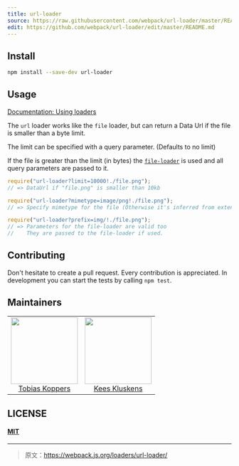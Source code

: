 ```yaml
---
title: url-loader
source: https://raw.githubusercontent.com/webpack/url-loader/master/README.md
edit: https://github.com/webpack/url-loader/edit/master/README.md
---
```

## Install

```bash
npm install --save-dev url-loader
```

## Usage

[Documentation: Using loaders](http://webpack.github.io/docs/using-loaders.html)

The `url` loader works like the `file` loader, but can return a Data Url if the file is smaller than a byte limit.

The limit can be specified with a query parameter. (Defaults to no limit)

If the file is greater than the limit (in bytes) the [`file-loader`](https://github.com/webpack/file-loader) is used and all query parameters are passed to it.

``` javascript
require("url-loader?limit=10000!./file.png");
// => DataUrl if "file.png" is smaller than 10kb

require("url-loader?mimetype=image/png!./file.png");
// => Specify mimetype for the file (Otherwise it's inferred from extension.)

require("url-loader?prefix=img/!./file.png");
// => Parameters for the file-loader are valid too
//    They are passed to the file-loader if used.
```

## Contributing

Don't hesitate to create a pull request. Every contribution is appreciated. In development you can start the tests by calling `npm test`.

## Maintainers

<table>
  <tbody>
    <tr>
      <td align="center">
        <img width="150 height="150"
        src="https://avatars.githubusercontent.com/sokra?v=3">
        <br />
        <a href="https://github.com/">Tobias Koppers</a>
      </td>
      <td align="center">
        <img width="150 height="150"
        src="https://avatars.githubusercontent.com/SpaceK33z?v=3">
        <br />
        <a href="https://github.com/">Kees Kluskens</a>
      </td>
    <tr>
  <tbody>
</table>


## LICENSE

#### [MIT](./LICENSE)

[npm]: https://img.shields.io/npm/v/url-loader.svg
[npm-url]: https://npmjs.com/package/url-loader

[node]: https://img.shields.io/node/v/url-loader.svg
[node-url]: https://nodejs.org

[deps]: https://david-dm.org/webpack/url-loader.svg
[deps-url]: https://david-dm.org/webpack/url-loader

[tests]: http://img.shields.io/travis/webpack/url-loader.svg
[tests-url]: https://travis-ci.org/webpack/url-loader

[cover]: https://coveralls.io/repos/github/webpack/url-loader/badge.svg
[cover-url]: https://coveralls.io/github/webpack/url-loader

[chat]: https://badges.gitter.im/webpack/webpack.svg
[chat-url]: https://gitter.im/webpack/webpack

***

> 原文：https://webpack.js.org/loaders/url-loader/